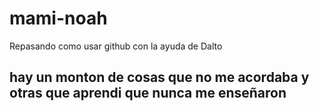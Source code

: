 # mami-noah
Repasando como usar github con la ayuda de Dalto

## hay un monton de cosas que no me acordaba y otras que aprendi que nunca me enseñaron
